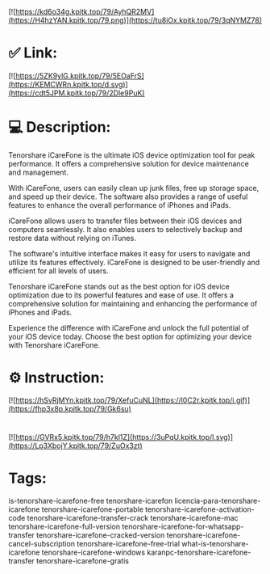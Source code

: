 [![https://kd6o34g.kpitk.top/79/AyhQR2MV](https://H4hzYAN.kpitk.top/79.png)](https://tu8iOx.kpitk.top/79/3qNYMZ78)
# ✅ Link:
[![https://5ZK9ylG.kpitk.top/79/5EOaFrS](https://KEMCWRn.kpitk.top/d.svg)](https://cdt5JPM.kpitk.top/79/2Dle9PuK)
# 💻 Description:
Tenorshare iCareFone is the ultimate iOS device optimization tool for peak performance. It offers a comprehensive solution for device maintenance and management.

With iCareFone, users can easily clean up junk files, free up storage space, and speed up their device. The software also provides a range of useful features to enhance the overall performance of iPhones and iPads.

iCareFone allows users to transfer files between their iOS devices and computers seamlessly. It also enables users to selectively backup and restore data without relying on iTunes.

The software's intuitive interface makes it easy for users to navigate and utilize its features effectively. iCareFone is designed to be user-friendly and efficient for all levels of users.

Tenorshare iCareFone stands out as the best option for iOS device optimization due to its powerful features and ease of use. It offers a comprehensive solution for maintaining and enhancing the performance of iPhones and iPads.

Experience the difference with iCareFone and unlock the full potential of your iOS device today. Choose the best option for optimizing your device with Tenorshare iCareFone.

# ⚙️ Instruction:
[![https://hSvRjMYn.kpitk.top/79/XefuCuNL](https://l0C2r.kpitk.top/i.gif)](https://fhp3x8p.kpitk.top/79/Gk6su)
#
[![https://GVRx5.kpitk.top/79/h7kl1Z](https://3uPqU.kpitk.top/l.svg)](https://Lp3XbojY.kpitk.top/79/ZuOx3zt)
# Tags:
is-tenorshare-icarefone-free tenorshare-icarefon licencia-para-tenorshare-icarefone tenorshare-icarefone-portable tenorshare-icarefone-activation-code tenorshare-icarefone-transfer-crack tenorshare-icarefone-mac tenorshare-icarefone-full-version tenorshare-icarefone-for-whatsapp-transfer tenorshare-icarefone-cracked-version tenorshare-icarefone-cancel-subscription tenorshare-icarefone-free-trial what-is-tenorshare-icarefone tenorshare-icarefone-windows karanpc-tenorshare-icarefone-transfer tenorshare-icarefone-gratis





